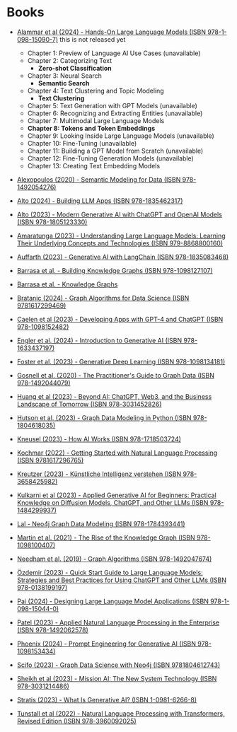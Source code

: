# Books


- [Alammar et al (2024) - Hands-On Large Language Models (ISBN 978-1-098-15090-7)](https://learning.oreilly.com/library/view/hands-on-large-language/9781098150952/cover.html) this is not released yet
    - Chapter 1: Preview of Language AI Use Cases (unavailable)
    - Chapter 2: Categorizing Text
        - **Zero-shot Classification**
    - Chapter 3: Neural Search
        - **Semantic Search**
    - Chapter 4: Text Clustering and Topic Modeling
        - **Text Clustering**
    - Chapter 5: Text Generation with GPT Models (unavailable)
    - Chapter 6: Recognizing and Extracting Entities (unavailable)
    - Chapter 7: Multimodal Large Language Models
    - **Chapter 8: Tokens and Token Embeddings**
    - Chapter 9: Looking Inside Large Language Models (unavailable)
    - Chapter 10: Fine-Tuning (unavailable)
    - Chapter 11: Building a GPT Model from Scratch (unavailable)
    - Chapter 12: Fine-Tuning Generation Models (unavailable)
    - Chapter 13: Creating Text Embedding Models

- [Alexopoulos (2020) - Semantic Modeling for Data (ISBN 978-1492054276)](https://www.oreilly.com/library/view/semantic-modeling-for/9781492054269/?_gl=1*1d97uve*_ga*MjA5NDc0MTQ5Ni4xNzA1NDk0Mjk5*_ga_092EL089CH*MTcwOTYzMzgzMy4yLjEuMTcwOTYzNTc1NC4zNy4wLjA.)

- [Alto (2024) - Building LLM Apps (ISBN 978-1835462317)](https://www.oreilly.com/library/view/building-llm-apps/9781835462317/?_gl=1*1h9cvns*_ga*MjA5NDc0MTQ5Ni4xNzA1NDk0Mjk5*_ga_092EL089CH*MTcwOTYzMzgzMy4yLjEuMTcwOTYzNTY5Mi4zOC4wLjA.)

- [Alto (2023) - Modern Generative AI with ChatGPT and OpenAI Models (ISBN 978-1805123330)](https://learning.oreilly.com/library/view/modern-generative-ai/9781805123330/)

- [Amaratunga (2023) - Understanding Large Language Models: Learning Their Underlying Concepts and Technologies (ISBN 979-8868800160)](https://learning.oreilly.com/library/view/understanding-large-language/9798868800177/)

- [Auffarth (2023) - Generative AI with LangChain (ISBN 978-1835083468)](https://learning.oreilly.com/library/view/generative-ai-with/9781835083468/)

- [Barrasa et al. - Building Knowledge Graphs (ISBN 978-1098127107)](https://www.oreilly.com/library/view/building-knowledge-graphs/9781098127091/)

- [Barrasa et al. - Knowledge Graphs](https://www.oreilly.com/library/view/knowledge-graphs/9781098104863/)

- [Bratanic (2024) - Graph Algorithms for Data Science (ISBN 9781617299469)](https://www.oreilly.com/library/view/graph-algorithms-for/9781617299469/)

- [Caelen et al (2023) - Developing Apps with GPT-4 and ChatGPT (ISBN 978-1098152482)](https://learning.oreilly.com/library/view/developing-apps-with/9781098152475/)

- [Engler et al. (2024) - Introduction to Generative AI (ISBN 978-1633437197)](https://learning.oreilly.com/library/view/introduction-to-generative/9781633437197/)

- [Foster et al. (2023) - Generative Deep Learning (ISBN 978-1098134181)](https://learning.oreilly.com/library/view/generative-deep-learning/9781098134174/)
  
- [Gosnell et al. (2020) - The Practitioner's Guide to Graph Data (ISBN 978-1492044079)](https://www.oreilly.com/library/view/the-practitioners-guide/9781492044062/)

- [Huang et al (2023) - Beyond AI: ChatGPT, Web3, and the Business Landscape of Tomorrow (ISBN 978-3031452826)](https://link.springer.com/book/10.1007/978-3-031-45282-6)

- [Hutson et al. (2023) - Graph Data Modeling in Python (ISBN 978-1804618035)](https://www.oreilly.com/library/view/graph-data-modeling/9781804618035/)

- [Kneusel (2023) - How AI Works (ISBN 978-1718503724)](https://learning.oreilly.com/library/view/how-ai-works/9781098168568/)

- [Kochmar (2022) - Getting Started with Natural Language Processing (ISBN 9781617296765)](https://learning.oreilly.com/library/view/getting-started-with/9781617296765/)

- [Kreutzer (2023) - Künstliche Intelligenz verstehen (ISBN 978-3658425982)](https://link.springer.com/978-3-658-42597-5)

- [Kulkarni et al (2023) - Applied Generative AI for Beginners: Practical Knowledge on Diffusion Models, ChatGPT, and Other LLMs (ISBN 978-1484299937)](https://learning.oreilly.com/library/view/applied-generative-ai/9781484299944/)

- [Lal - Neo4j Graph Data Modeling (ISBN 978-1784393441)](https://www.oreilly.com/library/view/neo4j-graph-data/9781784393441/)

- [Martin et al. (2021) - The Rise of the Knowledge Graph (ISBN 978-1098100407)](https://www.oreilly.com/library/view/the-rise-of/9781098100407/)

- [Needham et al. (2019) - Graph Algorithms (ISBN 978-1492047674)](https://www.oreilly.com/library/view/graph-algorithms/9781492047674/)

- [Özdemir (2023) - Quick Start Guide to Large Language Models: Strategies and Best Practices for Using ChatGPT and Other LLMs (ISBN 978-0138199197)](https://learning.oreilly.com/library/view/quick-start-guide/9780138199425/)

- [Pai (2024) - Designing Large Language Model Applications (ISBN 978-1-098-15044-0)](https://learning.oreilly.com/library/view/designing-large-language/9781098150495/)

- [Patel (2023) - Applied Natural Language Processing in the Enterprise (ISBN 978-1492062578)](https://learning.oreilly.com/library/view/applied-natural-language/9781492062561/)
  
- [Phoenix (2024) - Prompt Engineering for Generative AI (ISBN 978-1098153434)](https://learning.oreilly.com/library/view/prompt-engineering-for/9781098153427/)

- [Scifo (2023) - Graph Data Science with Neo4j (ISBN 9781804612743)](https://www.oreilly.com/library/view/graph-data-science/9781804612743/)

- [Sheikh et al (2023) - Mission AI: The New System Technology (ISBN 978-3031214486)](https://link.springer.com/10.1007/978-3-031-21448-6)

- [Stratis (2023) - What Is Generative AI? (ISBN 1-0981-6266-8)](https://learning.oreilly.com/library/view/what-is-generative/9781098162665/)

- [Tunstall et al (2022) - Natural Language Processing with Transformers, Revised Edition (ISBN 978-3960092025)](https://learning.oreilly.com/library/view/natural-language-processing/9781098136789/)






